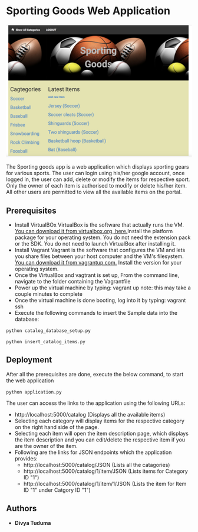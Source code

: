 # Sporting Goods Web Application

![Sample App Image](./img/sporting-goods-app-img.png)

The Sporting goods app is a web application which displays sporting gears for various sports.
The user can login using his/her google account, once logged in, the user can add, delete or modify the items for respective sport. Only the owner of each item is authorised to modify or delete his/her item. All other users are permitted to view all the available items on the portal.

## Prerequisites
* Install VirtualBOx
VirtualBox is the software that actually runs the VM. [You can download it from virtualbox.org, here.](https://www.virtualbox.org/wiki/Download_Old_Builds_5_1)Install the platform package for your operating system. You do not need the extension pack or the SDK. You do not need to launch VirtualBox after installing it.
* Install Vagrant
Vagrant is the software that configures the VM and lets you share files between your host computer and the VM's filesystem. [You can download it from vagrantup.com.](https://www.vagrantup.com/downloads.html) Install the version for your operating system.
* Once the VirtualBox and vagtrant is set up, From the command line, navigate to the folder containing the Vagrantfile
* Power up the virtual machine by typing: vagrant up note: this may take a couple minutes to complete
* Once the virtual machine is done booting, log into it by typing: vagrant ssh
* Execute the following commands to insert the Sample data into the database:
```
python catalog_database_setup.py
```
```
python insert_catalog_items.py
```


## Deployment
After all the prerequisites are done, execute the below command, to start the web application
```
python application.py
```
The user can access the links to the application using the following URLs:
* http://localhost:5000/catalog (Displays all the available items)
* Selecting each category will display items for the respective category on the right hand side of the page.
* Selecting each item will open the item description page, which displays the item description and you can edit/delete the respective item if you are the owner of the item.
* Following are the links for JSON endpoints which the application provides:
  * http://localhost:5000/catalog/JSON (Lists all the catagories)
  * http://localhost:5000/catalog/1/item/JSON (Lists items for Category ID "1")
  * http://localhost:5000/catalog/1/item/1/JSON (Lists the item for Item ID "1" under Catgory ID "1")


## Authors
* **Divya Tuduma**
